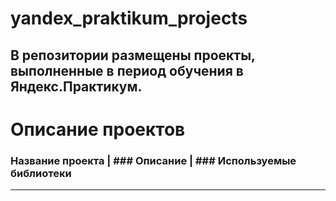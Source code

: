 # yandex_praktikum_projects
## В репозитории размещены проекты, выполненные в период обучения в Яндекс.Практикум.
# Описание проектов

### Название проекта              | ### Описание                                                   | ### Используемые библиотеки
---------------------------------------------------------------------------------------------------------------------------------
